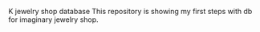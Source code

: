 K jewelry shop database
This repository is showing my first steps with db for imaginary jewelry shop.


